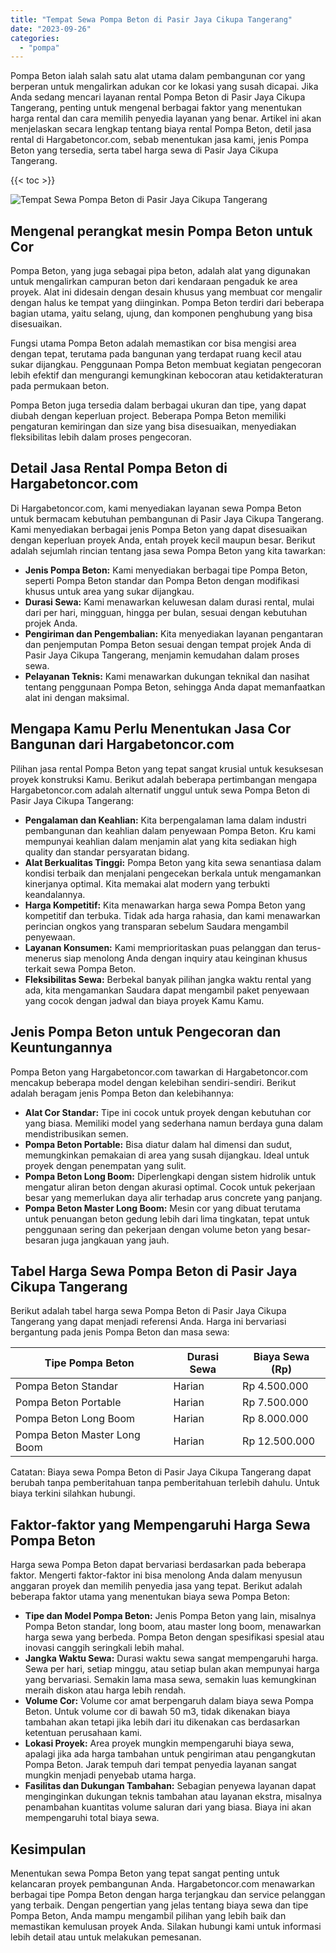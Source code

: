 ```yaml
---
title: "Tempat Sewa Pompa Beton di Pasir Jaya Cikupa Tangerang"
date: "2023-09-26"
categories: 
  - "pompa"
---
```




Pompa Beton ialah salah satu alat utama dalam pembangunan cor yang berperan untuk mengalirkan adukan cor ke lokasi yang susah dicapai. Jika Anda sedang mencari layanan rental Pompa Beton di Pasir Jaya Cikupa Tangerang, penting untuk mengenal berbagai faktor yang menentukan harga rental dan cara memilih penyedia layanan yang benar. Artikel ini akan menjelaskan secara lengkap tentang biaya rental Pompa Beton, detil jasa rental di Hargabetoncor.com, sebab menentukan jasa kami, jenis Pompa Beton yang tersedia, serta tabel harga sewa di Pasir Jaya Cikupa Tangerang.

{{< toc >}}

![Tempat Sewa Pompa Beton di Pasir Jaya Cikupa Tangerang](https://hargareadymixid.github.io/pompa/concrete-pump%20(15).png)

## Mengenal perangkat mesin Pompa Beton untuk Cor

Pompa Beton, yang juga sebagai pipa beton, adalah alat yang digunakan untuk mengalirkan campuran beton dari kendaraan pengaduk ke area proyek. Alat ini didesain dengan desain khusus yang membuat cor mengalir dengan halus ke tempat yang diinginkan. Pompa Beton terdiri dari beberapa bagian utama, yaitu selang, ujung, dan komponen penghubung yang bisa disesuaikan.

Fungsi utama Pompa Beton adalah memastikan cor bisa mengisi area dengan tepat, terutama pada bangunan yang terdapat ruang kecil atau sukar dijangkau. Penggunaan Pompa Beton membuat kegiatan pengecoran lebih efektif dan mengurangi kemungkinan kebocoran atau ketidakteraturan pada permukaan beton.

Pompa Beton juga tersedia dalam berbagai ukuran dan tipe, yang dapat diubah dengan keperluan project. Beberapa Pompa Beton memiliki pengaturan kemiringan dan size yang bisa disesuaikan, menyediakan fleksibilitas lebih dalam proses pengecoran.

## Detail Jasa Rental Pompa Beton di Hargabetoncor.com

Di Hargabetoncor.com, kami menyediakan layanan sewa Pompa Beton untuk bermacam kebutuhan pembangunan di Pasir Jaya Cikupa Tangerang. Kami menyediakan berbagai jenis Pompa Beton yang dapat disesuaikan dengan keperluan proyek Anda, entah proyek kecil maupun besar. Berikut adalah sejumlah rincian tentang jasa sewa Pompa Beton yang kita tawarkan:

- **Jenis Pompa Beton:** Kami menyediakan berbagai tipe Pompa Beton, seperti Pompa Beton standar dan Pompa Beton dengan modifikasi khusus untuk area yang sukar dijangkau.
- **Durasi Sewa:** Kami menawarkan keluwesan dalam durasi rental, mulai dari per hari, mingguan, hingga per bulan, sesuai dengan kebutuhan projek Anda.
- **Pengiriman dan Pengembalian:** Kita menyediakan layanan pengantaran dan penjemputan Pompa Beton sesuai dengan tempat projek Anda di Pasir Jaya Cikupa Tangerang, menjamin kemudahan dalam proses sewa.
- **Pelayanan Teknis:** Kami menawarkan dukungan teknikal dan nasihat tentang penggunaan Pompa Beton, sehingga Anda dapat memanfaatkan alat ini dengan maksimal.

## Mengapa Kamu Perlu Menentukan Jasa Cor Bangunan dari Hargabetoncor.com

Pilihan jasa rental Pompa Beton yang tepat sangat krusial untuk kesuksesan proyek konstruksi Kamu. Berikut adalah beberapa pertimbangan mengapa Hargabetoncor.com adalah alternatif unggul untuk sewa Pompa Beton di Pasir Jaya Cikupa Tangerang:

- **Pengalaman dan Keahlian:** Kita berpengalaman lama dalam industri pembangunan dan keahlian dalam penyewaan Pompa Beton. Kru kami mempunyai keahlian dalam menjamin alat yang kita sediakan high quality dan standar persyaratan bidang.
- **Alat Berkualitas Tinggi:** Pompa Beton yang kita sewa senantiasa dalam kondisi terbaik dan menjalani pengecekan berkala untuk mengamankan kinerjanya optimal. Kita memakai alat modern yang terbukti keandalannya.
- **Harga Kompetitif:** Kita menawarkan harga sewa Pompa Beton yang kompetitif dan terbuka. Tidak ada harga rahasia, dan kami menawarkan perincian ongkos yang transparan sebelum Saudara mengambil penyewaan.
- **Layanan Konsumen:** Kami memprioritaskan puas pelanggan dan terus-menerus siap menolong Anda dengan inquiry atau keinginan khusus terkait sewa Pompa Beton.
- **Fleksibilitas Sewa:** Berbekal banyak pilihan jangka waktu rental yang ada, kita mengamankan Saudara dapat mengambil paket penyewaan yang cocok dengan jadwal dan biaya proyek Kamu Kamu.

## Jenis Pompa Beton untuk Pengecoran dan Keuntungannya

Pompa Beton yang Hargabetoncor.com tawarkan di Hargabetoncor.com mencakup beberapa model dengan kelebihan sendiri-sendiri. Berikut adalah beragam jenis Pompa Beton dan kelebihannya:

- **Alat Cor Standar:** Tipe ini cocok untuk proyek dengan kebutuhan cor yang biasa. Memiliki model yang sederhana namun berdaya guna dalam mendistribusikan semen.
- **Pompa Beton Portable:** Bisa diatur dalam hal dimensi dan sudut, memungkinkan pemakaian di area yang susah dijangkau. Ideal untuk proyek dengan penempatan yang sulit.
- **Pompa Beton Long Boom:** Diperlengkapi dengan sistem hidrolik untuk mengatur aliran beton dengan akurasi optimal. Cocok untuk pekerjaan besar yang memerlukan daya alir terhadap arus concrete yang panjang.
- **Pompa Beton Master Long Boom:** Mesin cor yang dibuat terutama untuk penuangan beton gedung lebih dari lima tingkatan, tepat untuk penggunaan sering dan pekerjaan dengan volume beton yang besar-besaran juga jangkauan yang jauh.

## Tabel Harga Sewa Pompa Beton di Pasir Jaya Cikupa Tangerang

Berikut adalah tabel harga sewa Pompa Beton di Pasir Jaya Cikupa Tangerang yang dapat menjadi referensi Anda. Harga ini bervariasi bergantung pada jenis Pompa Beton dan masa sewa:

| Tipe Pompa Beton | Durasi Sewa | Biaya Sewa (Rp) |
| --- | --- | --- |
| Pompa Beton Standar | Harian | Rp 4.500.000 |
| Pompa Beton Portable | Harian | Rp 7.500.000 |
| Pompa Beton Long Boom | Harian | Rp 8.000.000 |
| Pompa Beton Master Long Boom | Harian | Rp 12.500.000 |

Catatan: Biaya sewa Pompa Beton di Pasir Jaya Cikupa Tangerang dapat berubah tanpa pemberitahuan tanpa pemberitahuan terlebih dahulu. Untuk biaya terkini silahkan hubungi.

## Faktor-faktor yang Mempengaruhi Harga Sewa Pompa Beton

Harga sewa Pompa Beton dapat bervariasi berdasarkan pada beberapa faktor. Mengerti faktor-faktor ini bisa menolong Anda dalam menyusun anggaran proyek dan memilih penyedia jasa yang tepat. Berikut adalah beberapa faktor utama yang menentukan biaya sewa Pompa Beton:

- **Tipe dan Model Pompa Beton:** Jenis Pompa Beton yang lain, misalnya Pompa Beton standar, long boom, atau master long boom, menawarkan harga sewa yang berbeda. Pompa Beton dengan spesifikasi spesial atau inovasi canggih seringkali lebih mahal.
- **Jangka Waktu Sewa:** Durasi waktu sewa sangat mempengaruhi harga. Sewa per hari, setiap minggu, atau setiap bulan akan mempunyai harga yang bervariasi. Semakin lama masa sewa, semakin luas kemungkinan meraih diskon atau harga lebih rendah.
- **Volume Cor:** Volume cor amat berpengaruh dalam biaya sewa Pompa Beton. Untuk volume cor di bawah 50 m3, tidak dikenakan biaya tambahan akan tetapi jika lebih dari itu dikenakan cas berdasarkan ketentuan perusahaan kami.
- **Lokasi Proyek:** Area proyek mungkin mempengaruhi biaya sewa, apalagi jika ada harga tambahan untuk pengiriman atau pengangkutan Pompa Beton. Jarak tempuh dari tempat penyedia layanan sangat mungkin menjadi penyebab utama harga.
- **Fasilitas dan Dukungan Tambahan:** Sebagian penyewa layanan dapat menginginkan dukungan teknis tambahan atau layanan ekstra, misalnya penambahan kuantitas volume saluran dari yang biasa. Biaya ini akan mempengaruhi total biaya sewa.

## Kesimpulan

Menentukan sewa Pompa Beton yang tepat sangat penting untuk kelancaran proyek pembangunan Anda. Hargabetoncor.com menawarkan berbagai tipe Pompa Beton dengan harga terjangkau dan service pelanggan yang terbaik. Dengan pengertian yang jelas tentang biaya sewa dan tipe Pompa Beton, Anda mampu mengambil pilihan yang lebih baik dan memastikan kemulusan proyek Anda. Silakan hubungi kami untuk informasi lebih detail atau untuk melakukan pemesanan.
